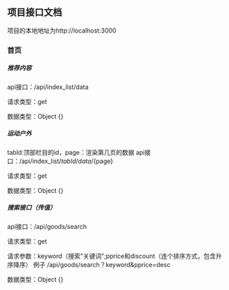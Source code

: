 ##   项目接口文档
   项目的本地地址为http://localhost:3000
### 首页
##### 推荐内容
api接口：/api/index_list/data 

请求类型：get

数据类型：Object {}

##### 运动户外
tabId:顶部栏目的id，page：渲染第几页的数据
api接口：/api/index_list/${tabId}/data/${page}

请求类型：get

数据类型：Object {}



#####   搜索接口（传值）
api接口：/api/goods/search

请求类型：get

请求参数：keyword（搜索"关键词";pprice和discount（连个排序方式，包含升序降序）
例子 /api/goods/search？keyword&pprice=desc

数据类型：Object {}


